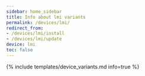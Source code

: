 ```yaml
---
sidebar: home_sidebar
title: Info about lmi variants
permalink: /devices/lmi/
redirect_from:
- /devices/lmi/install
- /devices/lmi/update
device: lmi
toc: false
---
```

{% include templates/device_variants.md info=true %}
